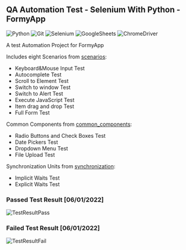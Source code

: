 ﻿## QA Automation Test - Selenium With Python - FormyApp
 ![Python](https://img.shields.io/badge/Python-000000?style=for-the-badge&logo=python&logoColor=white)
 ![Git](https://img.shields.io/badge/GIT-000000?style=for-the-badge&logo=git&logoColor=white)
 ![Selenium](https://img.shields.io/badge/Selenium-000000?style=for-the-badge&logo=Selenium&logoColor=white)
 ![GoogleSheets](https://img.shields.io/badge/Google%20Sheets-000000?style=for-the-badge&logo=google-sheets&logoColor=white)
 ![ChromeDriver](https://img.shields.io/badge/Google_chrome-000000?style=for-the-badge&logo=Google-chrome&logoColor=white)

 
 
 <p>A test Automation Project for FormyApp </p>
 <p>Includes eight Scenarios from <a href="https://github.com/Berkantyuks/QA-Automation-Test-Selenium-wPython-FormyApp/tree/main/scenarios">scenarios</a>:</p>
 <ul>
  <li>Keyboard&Mouse Input Test</li>
  <li>Autocomplete Test</li>
  <li>Scroll to Element Test</li>
  <li>Switch to window Test</li>
  <li>Switch to Alert Test</li>
  <li>Execute JavaScript Test</li>
  <li>Item drag and drop Test</li>
  <li>Full Form Test</li>
 </ul>

 <p>Common Components from <a href="https://github.com/Berkantyuks/QA-Automation-Test-Selenium-wPython-FormyApp/tree/main/common_components">common_components</a>:</p>
 <ul>
  <li>Radio Buttons and Check Boxes Test</li>
  <li>Date Pickers Test</li>
  <li>Dropdown Menu Test</li>
  <li>File Upload Test</li>
 </ul>

 <p>Synchronization Units from <a href="https://github.com/Berkantyuks/QA-Automation-Test-Selenium-wPython-FormyApp/tree/main/synchronization">synchronization</a>:</p>
 <ul>
  <li>Implicit Waits Test</li>
  <li>Explicit Waits Test</li>
 </ul>
 
 ### Passed Test Result [06/01/2022]
 ![TestResultPass](https://user-images.githubusercontent.com/61010367/171296044-9cff252b-ffea-4fcd-b62a-44bac117bcbd.png)
 
 ### Failed Test Result [06/01/2022]
 ![TestResultFail](https://user-images.githubusercontent.com/61010367/171296365-7e4d4b94-dfd3-444e-bf48-43980b500430.png)




